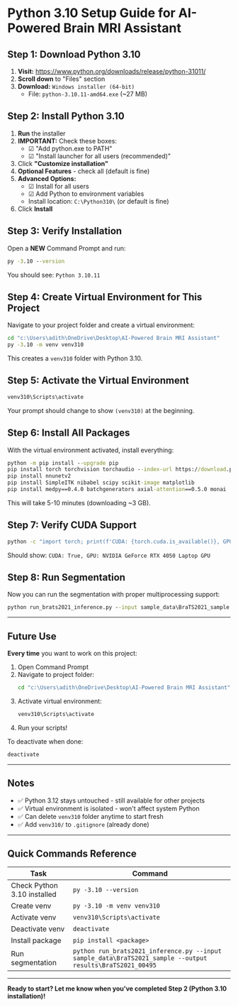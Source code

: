 # Python 3.10 Setup Guide for AI-Powered Brain MRI Assistant

## Step 1: Download Python 3.10

1. **Visit:** https://www.python.org/downloads/release/python-31011/
2. **Scroll down** to "Files" section
3. **Download:** `Windows installer (64-bit)` 
   - File: `python-3.10.11-amd64.exe` (~27 MB)

## Step 2: Install Python 3.10

1. **Run** the installer
2. **IMPORTANT:** Check these boxes:
   - ☑ "Add python.exe to PATH"
   - ☑ "Install launcher for all users (recommended)"
3. Click **"Customize installation"**
4. **Optional Features** - check all (default is fine)
5. **Advanced Options:**
   - ☑ Install for all users
   - ☑ Add Python to environment variables
   - Install location: `C:\Python310\` (or default is fine)
6. Click **Install**

## Step 3: Verify Installation

Open a **NEW** Command Prompt and run:
```cmd
py -3.10 --version
```

You should see: `Python 3.10.11`

## Step 4: Create Virtual Environment for This Project

Navigate to your project folder and create a virtual environment:

```cmd
cd "c:\Users\adith\OneDrive\Desktop\AI-Powered Brain MRI Assistant"
py -3.10 -m venv venv310
```

This creates a `venv310` folder with Python 3.10.

## Step 5: Activate the Virtual Environment

```cmd
venv310\Scripts\activate
```

Your prompt should change to show `(venv310)` at the beginning.

## Step 6: Install All Packages

With the virtual environment activated, install everything:

```cmd
python -m pip install --upgrade pip
pip install torch torchvision torchaudio --index-url https://download.pytorch.org/whl/cu121
pip install nnunetv2
pip install SimpleITK nibabel scipy scikit-image matplotlib
pip install medpy==0.4.0 batchgenerators axial-attention==0.5.0 monai
```

This will take 5-10 minutes (downloading ~3 GB).

## Step 7: Verify CUDA Support

```cmd
python -c "import torch; print(f'CUDA: {torch.cuda.is_available()}, GPU: {torch.cuda.get_device_name(0) if torch.cuda.is_available() else None}')"
```

Should show: `CUDA: True, GPU: NVIDIA GeForce RTX 4050 Laptop GPU`

## Step 8: Run Segmentation

Now you can run the segmentation with proper multiprocessing support:

```cmd
python run_brats2021_inference.py --input sample_data\BraTS2021_sample --output results\BraTS2021_00495
```

---

## Future Use

**Every time** you want to work on this project:

1. Open Command Prompt
2. Navigate to project folder:
   ```cmd
   cd "c:\Users\adith\OneDrive\Desktop\AI-Powered Brain MRI Assistant"
   ```
3. Activate virtual environment:
   ```cmd
   venv310\Scripts\activate
   ```
4. Run your scripts!

To deactivate when done:
```cmd
deactivate
```

---

## Notes

- ✅ Python 3.12 stays untouched - still available for other projects
- ✅ Virtual environment is isolated - won't affect system Python
- ✅ Can delete `venv310` folder anytime to start fresh
- ✅ Add `venv310/` to `.gitignore` (already done)

---

## Quick Commands Reference

| Task | Command |
|------|---------|
| Check Python 3.10 installed | `py -3.10 --version` |
| Create venv | `py -3.10 -m venv venv310` |
| Activate venv | `venv310\Scripts\activate` |
| Deactivate venv | `deactivate` |
| Install package | `pip install <package>` |
| Run segmentation | `python run_brats2021_inference.py --input sample_data\BraTS2021_sample --output results\BraTS2021_00495` |

---

**Ready to start? Let me know when you've completed Step 2 (Python 3.10 installation)!**
